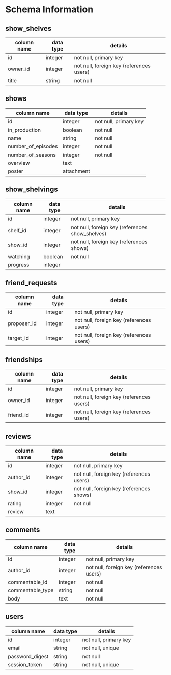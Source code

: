 # Schema Information

## show_shelves
column name | data type | details
------------|-----------|-----------------------
id          | integer   | not null, primary key
owner_id    | integer   | not null, foreign key (references users)
title       | string    | not null

## shows
column name        | data type | details
-------------------|-----------|-----------------------
id                 | integer   | not null, primary key
in_production      | boolean   | not null
name               | string    | not null
number_of_episodes | integer   | not null
number_of_seasons  | integer   | not null
overview           | text      |
poster             | attachment|

## show_shelvings
column name | data type | details
------------|-----------|-----------------------
id          | integer   | not null, primary key
shelf_id    | integer   | not null, foreign key (references show_shelves)
show_id     | integer   | not null, foreign key (references shows)
watching    | boolean   | not null
progress    | integer   |

## friend_requests
column name | data type | details
------------|-----------|-----------------------
id          | integer   | not null, primary key
proposer_id | integer   | not null, foreign key (references users)
target_id   | integer   | not null, foreign key (references users)

## friendships
column name | data type | details
------------|-----------|-----------------------
id          | integer   | not null, primary key
owner_id    | integer   | not null, foreign key (references users)
friend_id   | integer   | not null, foreign key (references users)

## reviews
column name | data type | details
------------|-----------|-----------------------
id          | integer   | not null, primary key
author_id   | integer   | not null, foreign key (references users)
show_id     | integer   | not null, foreign key (references shows)
rating      | integer   | not null
review      | text      |

## comments
column name     | data type | details
----------------|-----------|-----------------------
id              | integer   | not null, primary key
author_id       | integer   | not null, foreign key (references users)
commentable_id  | integer   | not null
commentable_type| string    | not null
body            | text      | not null

## users
column name     | data type | details
----------------|-----------|-----------------------
id              | integer   | not null, primary key
email           | string    | not null, unique
password_digest | string    | not null
session_token   | string    | not null, unique

